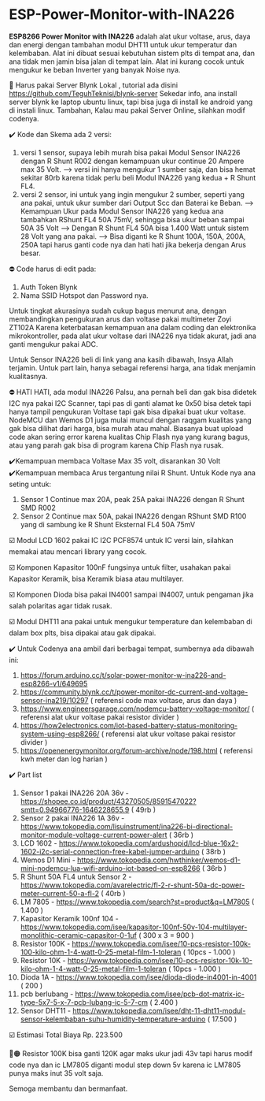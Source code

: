 # ESP-Power-Monitor-with-INA226
<b>ESP8266 Power Monitor with INA226</b> adalah alat ukur voltase, arus, daya dan energi dengan tambahan modul DHT11 untuk ukur temperatur dan kelembaban.
Alat ini dibuat sesuai kebutuhan sistem plts di tempat ana, dan ana tidak men jamin bisa jalan di tempat lain.
Alat ini kurang cocok untuk mengukur ke beban Inverter yang banyak Noise nya.

📣 Harus pakai Server Blynk Lokal , tutorial ada disini https://github.com/TeguhTeknisi/blynk-server
Sekedar info, ana install server blynk ke laptop ubuntu linux, tapi bisa juga di install ke android yang di instali linux.
Tambahan, Kalau mau pakai Server Online, silahkan modif codenya.

✔️ Kode dan Skema ada 2 versi:
1. versi 1 sensor, supaya lebih murah bisa pakai Modul Sensor INA226 dengan R Shunt R002 dengan kemampuan ukur continue 20 Ampere max 35 Volt.
   --> versi ini hanya mengukur 1 sumber saja, dan bisa hemat sekitar 80rb karena tidak perlu beli Modul INA226 yang kedua + R Shunt FL4.
2. versi 2 sensor, ini untuk yang ingin mengukur 2 sumber, seperti yang ana pakai, untuk ukur sumber dari Output Scc dan Baterai ke Beban. 
   --> Kemampuan Ukur pada Modul Sensor INA226 yang kedua ana tambahkan RShunt FL4 50A 75mV, sehingga bisa ukur beban sampai 50A 35 Volt
   --> Dengan R Shunt FL4 50A bisa 1.400 Watt untuk sistem 28 Volt yang ana pakai.
   --> Bisa diganti ke R Shunt 100A, 150A, 200A, 250A tapi harus ganti code nya dan hati hati jika bekerja dengan Arus besar.

⛔ Code harus di edit pada:
1. Auth Token Blynk
2. Nama SSID Hotspot dan Password nya.

Untuk tingkat akurasinya sudah cukup bagus menurut ana, dengan membandingkan pengukuran arus dan voltase pakai multimeter Zoyi ZT102A
Karena keterbatasan kemampuan ana dalam coding dan elektronika mikrokontroller, pada alat ukur voltase dari INA226 nya tidak akurat, jadi ana ganti mengukur pakai ADC. 

Untuk Sensor INA226 beli di link yang ana kasih dibawah, Insya Allah terjamin.
Untuk part lain, hanya sebagai referensi harga, ana tidak menjamin kualitasnya.

⛔ HATI HATI, ada modul INA226 Palsu, ana pernah beli dan gak bisa didetek I2C nya pakai I2C Scanner, tapi pas di ganti alamat ke 0x50 bisa detek tapi hanya tampil pengukuran Voltase tapi gak bisa dipakai buat ukur voltase.
NodeMCU dan Wemos D1 juga mulai muncul dengan raqgam kualitas yang gak bisa dilihat dari harga, bisa murah atau mahal.
Biasanya buat upload code akan sering error karena kualitas Chip Flash nya yang kurang bagus, atau yang parah gak bisa di program karena Chip Flash nya rusak.

✔️Kemampuan membaca Voltase Max 35 volt, disarankan 30 Volt
✔️Kemampuan membaca Arus tergantung nilai R Shunt.
Untuk Kode nya ana seting untuk:
1. Sensor 1 Continue max 20A, peak 25A pakai INA226 dengan R Shunt SMD R002
2. Sensor 2 Continue max 50A, pakai INA226 dengan RShunt SMD R100 yang di sambung ke R Shunt Eksternal FL4 50A 75mV

☑️ Modul LCD 1602 pakai IC I2C PCF8574  untuk IC versi lain, silahkan memakai atau mencari library yang cocok.

☑️ Komponen Kapasitor 100nF fungsinya untuk filter, usahakan pakai Kapasitor Keramik, bisa Keramik biasa atau multilayer.

☑️ Komponen Dioda bisa pakai IN4001 sampai IN4007, untuk pengaman jika salah polaritas agar tidak rusak.

☑️ Modul DHT11 ana pakai untuk mengukur temperature dan kelembaban di dalam box plts, bisa dipakai atau gak dipakai.

✔️ Untuk Codenya ana ambil dari berbagai tempat, sumbernya ada dibawah ini:
1. https://forum.arduino.cc/t/solar-power-monitor-w-ina226-and-esp8266-v1/649695
2. https://community.blynk.cc/t/power-monitor-dc-current-and-voltage-sensor-ina219/10297 ( referensi code max voltase, arus dan daya )
3. https://www.engineersgarage.com/nodemcu-battery-voltage-monitor/ ( referensi alat ukur voltase pakai resistor divider )
4. https://how2electronics.com/iot-based-battery-status-monitoring-system-using-esp8266/ ( referensi alat ukur voltase pakai resistor divider )
5. https://openenergymonitor.org/forum-archive/node/198.html ( referensi kwh meter dan log harian )

✔️ Part list
1. Sensor 1 pakai INA226 20A 36v - https://shopee.co.id/product/43270505/8591547022?smtt=0.94966776-1646228655.9 ( 49rb )
2. Sensor 2 pakai INA226 1A 36v - https://www.tokopedia.com/lisuinstrument/ina226-bi-directional-monitor-module-voltage-current-power-alert ( 36rb )
3. LCD 1602 - https://www.tokopedia.com/ardushopid/lcd-blue-16x2-1602-i2c-serial-connection-free-kabel-jumper-arduino ( 38rb )
4. Wemos D1 Mini - https://www.tokopedia.com/hwthinker/wemos-d1-mini-nodemcu-lua-wifi-arduino-iot-based-on-esp8266 ( 36rb )
5. R Shunt 50A FL4 untuk Sensor 2 - https://www.tokopedia.com/avarelectric/fl-2-r-shunt-50a-dc-power-meter-current-50-a-fl-2 ( 40rb )
6. LM 7805 - https://www.tokopedia.com/search?st=product&q=LM7805 ( 1.400 )
7. Kapasitor Keramik 100nf 104 - https://www.tokopedia.com/isee/kapasitor-100nf-50v-104-multilayer-monolithic-ceramic-capasitor-0-1uf ( 300 x 3 = 900 )
8. Resistor 100K - https://www.tokopedia.com/isee/10-pcs-resistor-100k-100-kilo-ohm-1-4-watt-0-25-metal-film-1-toleran ( 10pcs - 1.000 )
9. Resistor 10K - https://www.tokopedia.com/isee/10-pcs-resistor-10k-10-kilo-ohm-1-4-watt-0-25-metal-film-1-toleran ( 10pcs - 1.000 )
10. Dioda 1A - https://www.tokopedia.com/isee/dioda-diode-in4001-in-4001 ( 200 )
11. pcb berlubang - https://www.tokopedia.com/isee/pcb-dot-matrix-ic-type-5x7-5-x-7-pcb-lubang-ic-5-7-cm ( 2.400 )
12. Sensor DHT11 - https://www.tokopedia.com/isee/dht-11-dht11-modul-sensor-kelembaban-suhu-humidity-temperature-arduino ( 17.500 )

☑️ Estimasi Total Biaya  Rp. 223.500

🔴🟠 Resistor 100K bisa ganti 120K agar maks ukur jadi 43v tapi harus modif code nya dan ic LM7805 diganti modul step down 5v
karena ic LM7805 punya maks inut 35 volt saja.

Semoga membantu dan bermanfaat.
